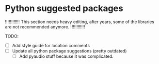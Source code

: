 # Python suggested packages

!!!!!!!!!!!!
This section needs heavy editing, after years, some of the libraries are not recommended anymore.
!!!!!!!!!!!!

TODO:
- [ ] Add style guide for location comments
- [ ] Update all python package suggestions (pretty outdated)
    - [ ] Add pyaudio stuff because it was complicated.

<!-- This is my generic fresh start install so I can work. Usually I'd install all of them in general, but recently I only install the necessary libraries under venv. There's more libraries with complicated installations in other repositories of mine, and you might not wanna run this particular piece of code without checking what I'm doing first. For example, you might have a specific version of Tensorflow that you want, or some of these you won't use. But I'll leave it here as reference.


#### Basic tasks:

```
pip install numpy scipy statsmodels \
pandas pathlib tqdm retry openpyxl
```


#### Plotting:
```
pip install matplotlib adjustText plotly kaleido
```


#### Basic data science and machine learning:
```
pip install sklearn sympy pyclustering
```


#### Data mining / text mining / crawling / scraping websites:
```
pip install beautifulsoup4 requests selenium
```


#### Natural language processing (NLP):
```
pip install gensim nltk langdetect
```

For Japanese NLP tools see my example repository: 
- [MeCab-python](https://github.com/elisa-aleman/MeCab-python)

For Chinese NLP tools and installation guides I developed see: 
- [StanfordCoreNLP_Chinese](https://github.com/elisa-aleman/StanfordCoreNLP_Chinese)

Both are pretty old repositories that I haven't looked that in forever, though.

#### Neural network and machine learning:
```
pip install tensorflow tflearn keras \
torch torchaudio torchvision \
optuna
```

#### XGBoost

To Install with CPU:
```
pip install xgboost
```

To Install with CUDA GPU integration:
```
git clone --recursive https://github.com/dmlc/xgboost
cd xgboost
mkdir build
cd build
cmake .. -DUSE_CUDA=ON
make -j8
cd ../python-package
python setup.py install
```


#### LightGBM

To Install with CPU:

```
pip install lightgbm
```

Install dependencies:
```
apt-get install libboost-all-dev
apt install ocl-icd-libopencl1
apt install opencl-headers
apt install clinfo
apt install ocl-icd-opencl-dev
```
Install with CUDA GPU integration:

```
pip install lightgbm --install-option=--gpu --install-option="--opencl-include-dir=/usr/local/cuda/include/" --install-option="--opencl-library=/usr/local/cuda/lib64/libOpenCL.so"
```


#### MINEPY / Maximal Information Coefficient

For Minepy / Maximal Information Coefficient, we need the Visual Studio C++ Build Tools as a dependency, so install it first:<br>
https://visualstudio.microsoft.com/visual-cpp-build-tools/

```
pip install minepy
```


#### Computer Vision (OpenCV)

**Note to self: re-write with poetry project use instead of venv**

with CPU and no extra options:

2024-09 note, PYPI opencv-python-headless is pretty much all that's needed for CPU builds, and has ffmpeg now.
https://github.com/opencv/opencv-python

```
python -m pip install -U opencv-python opencv-contrib-python
```



##### Install OpenCV with CUDA


The exception would be for CUDA, for which there are a few pre-built wheels 
